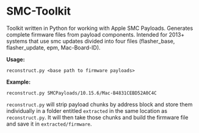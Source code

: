 # SMC-Toolkit
Toolkit written in Python for working with Apple SMC Payloads. Generates complete firmware files from payload components. Intended for 2013+ systems that use smc updates divided into four files (flasher_base, flasher_update, epm, Mac-Board-ID).

__Usage:__
```
reconstruct.py <base path to firmware payloads>
```

__Example:__
```
reconstruct.py SMCPayloads/10.15.6/Mac-B4831CEBD52A0C4C
```

`reconstruct.py` will strip payload chunks by address block and store them individually in a folder entitled `extracted` in the same location as `reconstruct.py`. It will then take those chunks and build the firmware file and save it in `extracted/firmware`.
